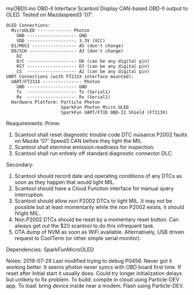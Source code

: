 myOBDII.ino
OBD-II Interface Scantool
Display  CAN-based OBD-II output to OLED.   Tested on Mazdaspeed3 '07'.

    OLED Connections:
      MicroOLED ------------- Photon
        GND ------------------- GND
        VDD ------------------- 3.3V (VCC)
      D1/MOSI ----------------- A5 (don't change)
      D0/SCK ------------------ A3 (don't change)
        D2
        D/C ------------------- D6 (can be any digital pin)
        RST ------------------- D7 (can be any digital pin)
        CS  ------------------- A2 (can be any digital pin)
    UART Connections (with FT231X interface mounted):
      UART/FT231X --------------- Photon
        GND ------------------- GND
        Tx  ------------------- Tx (Serial1)
        Rx  ------------------- Rx (Serial1)
      Hardware Platform: Particle Photon
                         SparkFun Photon Micro OLED
                         SparkFun UART/FTID OBD-II Shield (FT213X)

  Reaquirements:
  Prime:
  1.  Scantool shall reset diagnostic trouble code DTC nuisance P2002 faults on Mazda '07' Speed3 CAN before they light the MIL.
  2.  Scantool shall etermine emission readiness for inspection.
  3.  Scantool shall run entirely off standard diagnostic connector DLC.

  Secondary:
  1.  Scantool should record date and operating conditions of any DTCs as soon as they happen that would light MIL.
  2.  Scantool should have a Cloud Function interface for manual query interruption.
  3.  Scantool should allow non P2002 DTCs to light MIL.   It may not be possible but at least momentarily while the non P2002 exists, it should lVight MIL.
  4.  Non P2002 DTCs should be reset by a momentary reset button.  Can always get out the $20 scantool to do this infrequent task.
  5.  OTA dump of NVM as soon as WiFi available.   Alternatively, USB driven request to CoolTerm (or other simple serial monitor).

   Dependencies:  SparkFunMicroOLED

   Notes:
   2019-07-29   Last modified trying to debug P0456.   Never got it working better.
   It seems photon never syncs with OBD board first time.   If reset after Initial
   start it usually does.  Could try longer initialization delays but unlikely
   to fix problem.
   To build:   compile in cloud using Particle-DEV app.
   To load:  bring device inside near a modem.   Flash using Particle-DEV.
